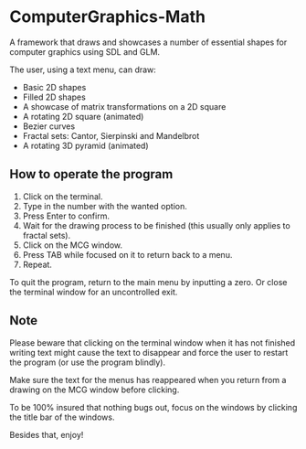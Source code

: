 # ComputerGraphics-Math
A framework that draws and showcases a number of essential shapes for computer graphics using SDL and GLM.

The user, using a text menu, can draw:
-	Basic 2D shapes
-	Filled 2D shapes
-	A showcase of matrix transformations on a 2D square
-	A rotating 2D square (animated)
-	Bezier curves
-	Fractal sets: Cantor, Sierpinski and Mandelbrot
-	A rotating 3D pyramid (animated)

## How to operate the program

1. Click on the terminal.
2. Type in the number with the wanted option.
3. Press Enter to confirm.
4. Wait for the drawing process to be finished (this usually only applies to fractal sets).
5. Click on the MCG window.
6. Press TAB while focused on it to return back to a menu.
7. Repeat.

To quit the program, return to the main menu by inputting a zero.
Or close the terminal window for an uncontrolled exit.

## Note

Please beware that clicking on the terminal window when it has not finished writing text might
cause the text to disappear and force the user to restart the program (or use the program blindly). 

Make sure the text for the menus has reappeared when you return from a drawing on the MCG window before clicking.

To be 100% insured that nothing bugs out, focus on the windows by clicking the title bar of the windows.

Besides that, enjoy!
